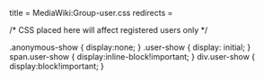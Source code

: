 title = MediaWiki:Group-user.css
redirects =
>>>>

/* CSS placed here will affect registered users only */

.anonymous-show {
display:none;
}
.user-show {
display: initial;
}
span.user-show {
  display:inline-block!important;
}
div.user-show {
  display:block!important;
}
